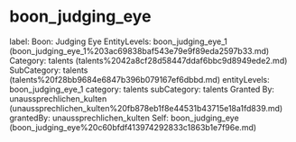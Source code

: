 # boon_judging_eye

label: Boon: Judging Eye
EntityLevels: boon_judging_eye_1 (boon_judging_eye_1%203ac69838baf543e79e9f89eda2597b33.md)
Category: talents (talents%2042a8cf28d58447ddaf6bbc9d8949ede2.md)
SubCategory: talents (talents%20f28bb9684e6847b396b079167ef6dbbd.md)
entityLevels: boon_judging_eye_1
category: talents
subCategory: talents
Granted By: unaussprechlichen_kulten (unaussprechlichen_kulten%20fb878eb1f8e44531b43715e18a1fd839.md)
grantedBy: unaussprechlichen_kulten
Self: boon_judging_eye (boon_judging_eye%20c60bfdf413974292833c1863b1e7f96e.md)

[](Untitled%201006a1b75fdc8033bedaf05d862bbb13.md)